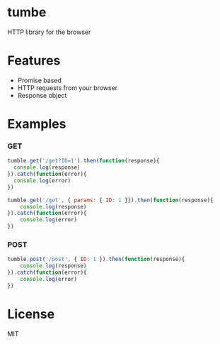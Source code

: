 # tumbe
HTTP library for the browser

# Features
- Promise based
- HTTP requests from your browser
- Response object

# Examples
### GET
```js
tumble.get('/get?ID=1').then(function(response){
  console.log(response)  
}).catch(function(error){
  console.log(error)  
})
```

```js
tumble.get('/get', { params: { ID: 1 }}).then(function(response){
    console.log(response)
}).catch(function(error){
    console.log(error)
})
```

### POST
```js
tumble.post('/post', { ID: 1 }).then(function(response){
    console.log(response)
}).catch(function(error){
    console.log(error)
})
```
# License
MIT